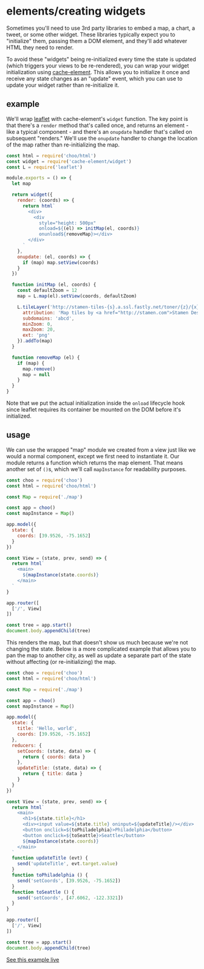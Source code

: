 # elements/creating widgets

Sometimes you'll need to use 3rd party libraries to embed a map, a chart,
a tweet, or some other widget. These libraries typically expect you to
"initialize" them, passing them a DOM element, and they'll add whatever HTML
they need to render.

To avoid these "widgets" being re-initialized every time the state is updated
(which triggers your views to be re-rendered), you can wrap your widget
initialization using
[cache-element](https://github.com/yoshuawuyts/cache-element). This allows you
to initialize it once and receive any state changes as an "update" event, which
you can use to update your widget rather than re-initialize it.

## example

We'll wrap [leaflet](http://leafletjs.com) with cache-element's `widget`
function. The key point is that there's a `render` method that's called once,
and returns an element - like a typical component - and there's an `onupdate`
handler that's called on subsequent "renders." We'll use the `onupdate` handler
to change the location of the map rather than re-initializing the map.

```javascript
const html = require('choo/html')
const widget = require('cache-element/widget')
const L = require('leaflet')

module.exports = () => {
  let map

  return widget({
    render: (coords) => {
      return html`
        <div>
          <div
            style="height: 500px"
            onload=${(el) => initMap(el, coords)}
            onunload${removeMap}></div>
        </div>
      `
    },
    onupdate: (el, coords) => {
      if (map) map.setView(coords)
    }
  })

  function initMap (el, coords) {
    const defaultZoom = 12
    map = L.map(el).setView(coords, defaultZoom)

    L.tileLayer('http://stamen-tiles-{s}.a.ssl.fastly.net/toner/{z}/{x}/{y}.{ext}', {
      attribution: 'Map tiles by <a href="http://stamen.com">Stamen Design</a>, <a href="http://creativecommons.org/licenses/by/3.0">CC BY 3.0</a> &mdash; Map data &copy; <a href="http://www.openstreetmap.org/copyright">OpenStreetMap</a>',
      subdomains: 'abcd',
      minZoom: 0,
      maxZoom: 20,
      ext: 'png'
    }).addTo(map)
  }

  function removeMap (el) {
    if (map) {
      map.remove()
      map = null
    }
  }
}
```

Note that we put the actual initialization inside the `onload` lifecycle hook since leaflet requires its container be mounted on the DOM before it's initialized.

## usage

We can use the wrapped "map" module we created from a view just like we would a
normal component, except we first need to instantiate it. Our module returns a
function which returns the map element. That means another set of `()`s, which
we'll call `mapInstance` for readability purposes.

```javascript
const choo = require('choo')
const html = require('choo/html')

const Map = require('./map')

const app = choo()
const mapInstance = Map()

app.model({
  state: {
    coords: [39.9526, -75.1652]
  }
})

const View = (state, prev, send) => {
  return html`
    <main>
      ${mapInstance(state.coords)}
    </main>
  `
}

app.router([
  ['/', View]
])

const tree = app.start()
document.body.appendChild(tree)
```

This renders the map, but that doesn't show us much because we're not changing
the state. Below is a more complicated example that allows you to pan the map
to another city, as well as update a separate part of the state without affecting
(or re-initializing) the map.

```javascript
const choo = require('choo')
const html = require('choo/html')

const Map = require('./map')

const app = choo()
const mapInstance = Map()

app.model({
  state: {
    title: 'Hello, world',
    coords: [39.9526, -75.1652]
  },
  reducers: {
    setCoords: (state, data) => {
      return { coords: data }
    },
    updateTitle: (state, data) => {
      return { title: data }
    }
  }
})

const View = (state, prev, send) => {
  return html`
    <main>
      <h1>${state.title}</h1>
      <div><input value=${state.title} oninput=${updateTitle}/></div>
      <button onclick=${toPhiladelphia}>Philadelphia</button>
      <button onclick=${toSeattle}>Seattle</button>
      ${mapInstance(state.coords)}
    </main>
  `
  function updateTitle (evt) {
    send('updateTitle', evt.target.value)
  }
  function toPhiladelphia () {
    send('setCoords', [39.9526, -75.1652])
  }
  function toSeattle () {
    send('setCoords', [47.6062, -122.3321])
  }
}

app.router([
  ['/', View]
])

const tree = app.start()
document.body.appendChild(tree)
```

[See this example live](http://choo-leaflet-demo.surge.sh)
